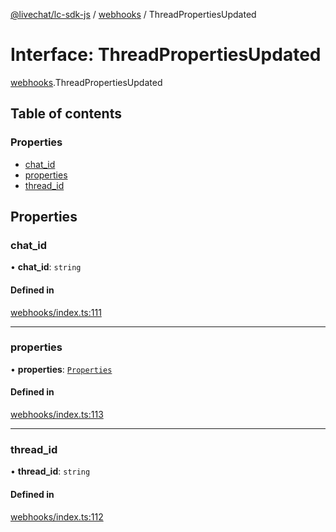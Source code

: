 [@livechat/lc-sdk-js](../README.md) / [webhooks](../modules/webhooks.md) / ThreadPropertiesUpdated

# Interface: ThreadPropertiesUpdated

[webhooks](../modules/webhooks.md).ThreadPropertiesUpdated

## Table of contents

### Properties

- [chat\_id](webhooks.ThreadPropertiesUpdated.md#chat_id)
- [properties](webhooks.ThreadPropertiesUpdated.md#properties)
- [thread\_id](webhooks.ThreadPropertiesUpdated.md#thread_id)

## Properties

### chat\_id

• **chat\_id**: `string`

#### Defined in

[webhooks/index.ts:111](https://github.com/livechat/lc-sdk-js/blob/1fa827f/src/webhooks/index.ts#L111)

___

### properties

• **properties**: [`Properties`](webhooks_structures_structures.Properties.md)

#### Defined in

[webhooks/index.ts:113](https://github.com/livechat/lc-sdk-js/blob/1fa827f/src/webhooks/index.ts#L113)

___

### thread\_id

• **thread\_id**: `string`

#### Defined in

[webhooks/index.ts:112](https://github.com/livechat/lc-sdk-js/blob/1fa827f/src/webhooks/index.ts#L112)

